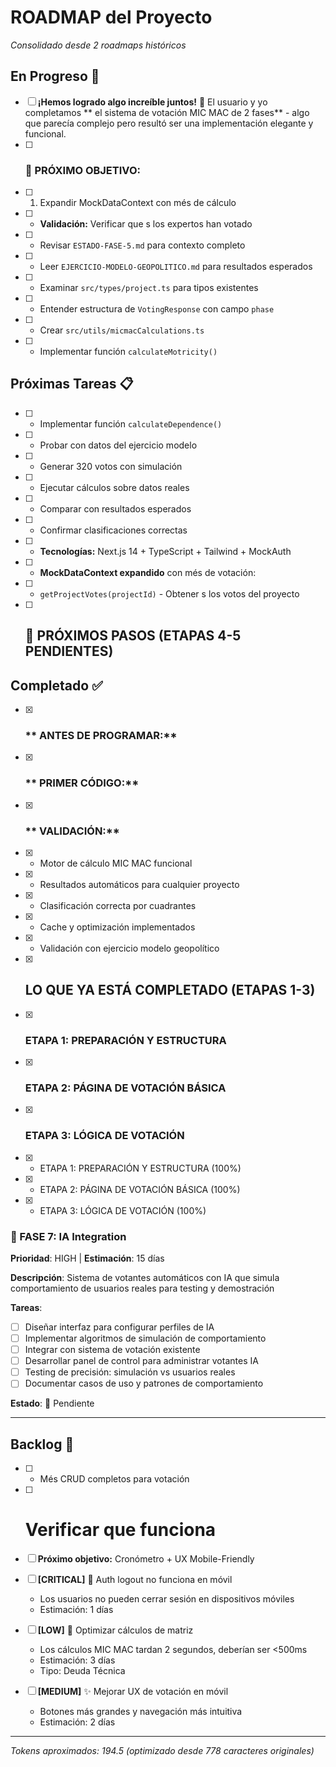 # ROADMAP del Proyecto
*Consolidado desde 2 roadmaps históricos*

## En Progreso 🚧
- [ ] **¡Hemos logrado algo increíble juntos!** 🚀 El usuario y yo completamos ** el sistema de votación MIC MAC de 2 fases** - algo que parecía complejo pero resultó ser una implementación elegante y funcional.
- [ ] ### **🎯 PRÓXIMO OBJETIVO:**
- [ ] 1. Expandir MockDataContext con més de cálculo
- [ ] - **Validación:** Verificar que s los expertos han votado
- [ ] -  Revisar `ESTADO-FASE-5.md` para contexto completo
- [ ] -  Leer `EJERCICIO-MODELO-GEOPOLITICO.md` para resultados esperados
- [ ] -  Examinar `src/types/project.ts` para tipos existentes
- [ ] -  Entender estructura de `VotingResponse` con campo `phase`
- [ ] -  Crear `src/utils/micmacCalculations.ts`
- [ ] -  Implementar función `calculateMotricity()`

## Próximas Tareas 📋
- [ ] -  Implementar función `calculateDependence()`
- [ ] -  Probar con datos del ejercicio modelo
- [ ] -  Generar 320 votos con simulación
- [ ] -  Ejecutar cálculos sobre datos reales
- [ ] -  Comparar con resultados esperados
- [ ] -  Confirmar clasificaciones correctas
- [ ] - **Tecnologías:** Next.js 14 + TypeScript + Tailwind + MockAuth
- [ ] - **MockDataContext expandido** con més de votación:
- [ ] - `getProjectVotes(projectId)` - Obtener s los votos del proyecto
- [ ] ## 🎯 **PRÓXIMOS PASOS (ETAPAS 4-5 PENDIENTES)**

## Completado ✅
- [x] ### ** ANTES DE PROGRAMAR:**
- [x] ### ** PRIMER CÓDIGO:**
- [x] ### ** VALIDACIÓN:**
- [x] -  Motor de cálculo MIC MAC funcional
- [x] -  Resultados automáticos para cualquier proyecto
- [x] -  Clasificación correcta por cuadrantes
- [x] -  Cache y optimización implementados
- [x] -  Validación con ejercicio modelo geopolítico
- [x] ##  **LO QUE YA ESTÁ COMPLETADO (ETAPAS 1-3)**
- [x] ### **ETAPA 1: PREPARACIÓN Y ESTRUCTURA**
- [x] ### **ETAPA 2: PÁGINA DE VOTACIÓN BÁSICA**
- [x] ### **ETAPA 3: LÓGICA DE VOTACIÓN**
- [x] -  ETAPA 1: PREPARACIÓN Y ESTRUCTURA (100%)
- [x] -  ETAPA 2: PÁGINA DE VOTACIÓN BÁSICA (100%)
- [x] -  ETAPA 3: LÓGICA DE VOTACIÓN (100%)



### 📅 FASE 7: IA Integration
**Prioridad**: HIGH | **Estimación**: 15 días

**Descripción**: Sistema de votantes automáticos con IA que simula comportamiento de usuarios reales para testing y demostración

**Tareas**:
- [ ] Diseñar interfaz para configurar perfiles de IA
- [ ] Implementar algoritmos de simulación de comportamiento
- [ ] Integrar con sistema de votación existente
- [ ] Desarrollar panel de control para administrar votantes IA
- [ ] Testing de precisión: simulación vs usuarios reales
- [ ] Documentar casos de uso y patrones de comportamiento

**Estado**: 📅 Pendiente

---
## Backlog 📝
- [ ] - Més CRUD completos para votación
- [ ] # Verificar que  funciona
- [ ] **Próximo objetivo:** Cronómetro + UX Mobile-Friendly

- [ ] **[CRITICAL]** 🐛 Auth logout no funciona en móvil
  - Los usuarios no pueden cerrar sesión en dispositivos móviles
  - Estimación: 1 días
- [ ] **[LOW]** 🔩 Optimizar cálculos de matriz
  - Los cálculos MIC MAC tardan 2 segundos, deberían ser <500ms
  - Estimación: 3 días
  - Tipo: Deuda Técnica
- [ ] **[MEDIUM]** ✨ Mejorar UX de votación en móvil
  - Botones más grandes y navegación más intuitiva
  - Estimación: 2 días
---
*Tokens aproximados: 194.5 (optimizado desde 778 caracteres originales)*
